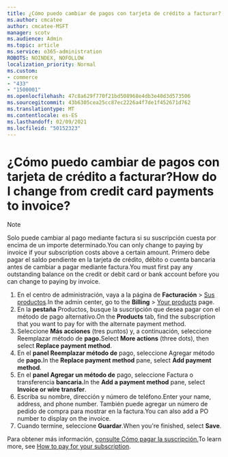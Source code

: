 ```yaml
---
title: ¿Cómo puedo cambiar de pagos con tarjeta de crédito a facturar?
ms.author: cmcatee
author: cmcatee-MSFT
manager: scotv
ms.audience: Admin
ms.topic: article
ms.service: o365-administration
ROBOTS: NOINDEX, NOFOLLOW
localization_priority: Normal
ms.custom:
- commerce
- "433"
- "1500001"
ms.openlocfilehash: 47c8a629f770f21bd508968e4db3e40d3d573506
ms.sourcegitcommit: 43b6305cea25cc87ec2226a4f7de1f452671d762
ms.translationtype: MT
ms.contentlocale: es-ES
ms.lasthandoff: 02/09/2021
ms.locfileid: "50152323"
---
```

# <a name="how-do-i-change-from-credit-card-payments-to-invoice"></a><span data-ttu-id="07468-102">¿Cómo puedo cambiar de pagos con tarjeta de crédito a facturar?</span><span class="sxs-lookup"><span data-stu-id="07468-102">How do I change from credit card payments to invoice?</span></span>

> [!NOTE]
> <span data-ttu-id="07468-103">Solo puede cambiar al pago mediante factura si su suscripción cuesta por encima de un importe determinado.</span><span class="sxs-lookup"><span data-stu-id="07468-103">You can only change to paying by invoice if your subscription costs above a certain amount.</span></span> <span data-ttu-id="07468-104">Primero debe pagar el saldo pendiente en la tarjeta de crédito, débito o cuenta bancaria antes de cambiar a pagar mediante factura.</span><span class="sxs-lookup"><span data-stu-id="07468-104">You must first pay any outstanding balance on the credit or debit card or bank account before you can change to paying by invoice.</span></span>

1. <span data-ttu-id="07468-105">En el centro de administración, vaya a la página de **Facturación** > [Sus productos](https://go.microsoft.com/fwlink/p/?linkid=842054).</span><span class="sxs-lookup"><span data-stu-id="07468-105">In the admin center, go to the **Billing** > [Your products](https://go.microsoft.com/fwlink/p/?linkid=842054) page.</span></span>
2. <span data-ttu-id="07468-106">En la **pestaña** Productos, busque la suscripción que desea pagar con el método de pago alternativo.</span><span class="sxs-lookup"><span data-stu-id="07468-106">On the **Products** tab, find the subscription that you want to pay for with the alternate payment method.</span></span>
3. <span data-ttu-id="07468-107">Seleccione **Más acciones** (tres puntos) y, a continuación, seleccione Reemplazar método de **pago.**</span><span class="sxs-lookup"><span data-stu-id="07468-107">Select **More actions** (three dots), then select **Replace payment method**.</span></span>
4. <span data-ttu-id="07468-108">En el **panel Reemplazar método de** pago, seleccione Agregar método de **pago.**</span><span class="sxs-lookup"><span data-stu-id="07468-108">In the **Replace payment method** pane, select **Add payment method**.</span></span>
5. <span data-ttu-id="07468-109">En el **panel Agregar un método de** pago, seleccione Factura o transferencia **bancaria.**</span><span class="sxs-lookup"><span data-stu-id="07468-109">In the **Add a payment method** pane, select **Invoice or wire transfer**.</span></span>
6. <span data-ttu-id="07468-110">Escriba su nombre, dirección y número de teléfono.</span><span class="sxs-lookup"><span data-stu-id="07468-110">Enter your name, address, and phone number.</span></span> <span data-ttu-id="07468-111">También puede agregar un número de pedido de compra para mostrar en la factura.</span><span class="sxs-lookup"><span data-stu-id="07468-111">You can also add a PO number to display on the invoice.</span></span>
7. <span data-ttu-id="07468-112">Cuando termine, seleccione **Guardar**.</span><span class="sxs-lookup"><span data-stu-id="07468-112">When you're finished, select **Save**.</span></span>

<span data-ttu-id="07468-113">Para obtener más información, [consulte Cómo pagar la suscripción.](https://docs.microsoft.com/microsoft-365/commerce/billing-and-payments/pay-for-your-subscription)</span><span class="sxs-lookup"><span data-stu-id="07468-113">To learn more, see [How to pay for your subscription](https://docs.microsoft.com/microsoft-365/commerce/billing-and-payments/pay-for-your-subscription).</span></span>